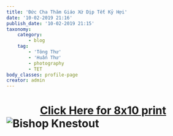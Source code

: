 ```yaml
---
title: 'Đức Cha Thăm Giáo Xứ Dịp Tết Kỷ Hợi'
date: '10-02-2019 21:16'
publish_date: '10-02-2019 21:15'
taxonomy:
    category:
        - blog
    tag:
        - 'Tông Thư'
        - 'Huấn Thư'
        - photography
        - TET
body_classes: profile-page
creator: admin
---
```


**<center><a href="/images/TET_Bishop_Knestout.jpg">Click Here for 8x10 print</a></center>**
![Bishop Knestout](/images/TET_Bishop_Knestout.jpg?classes=img-fluid&quality=50)
===
